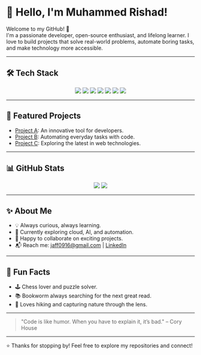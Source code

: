 # 👋 Hello, I'm Muhammed Rishad!

Welcome to my GitHub! 🚀  
I'm a passionate developer, open-source enthusiast, and lifelong learner. I love to build projects that solve real-world problems, automate boring tasks, and make technology more accessible.

---

## 🛠️ Tech Stack

<p align="center">
  <img src="https://img.shields.io/badge/Python-3776AB?style=for-the-badge&logo=python&logoColor=white"/>
  <img src="https://img.shields.io/badge/JavaScript-F7DF1E?style=for-the-badge&logo=javascript&logoColor=black"/>
  <img src="https://img.shields.io/badge/React-20232A?style=for-the-badge&logo=react&logoColor=61DAFB"/>
  <img src="https://img.shields.io/badge/Django-092E20?style=for-the-badge&logo=django&logoColor=white"/>
  <img src="https://img.shields.io/badge/Node.js-339933?style=for-the-badge&logo=node.js&logoColor=white"/>
  <img src="https://img.shields.io/badge/Docker-2496ED?style=for-the-badge&logo=docker&logoColor=white"/>
  <img src="https://img.shields.io/badge/GitHub-181717?style=for-the-badge&logo=github&logoColor=white"/>
</p>

---

## 🌟 Featured Projects

- [Project A](https://github.com/muhammedrishadm10/project-a): An innovative tool for developers.
- [Project B](https://github.com/muhammedrishadm10/project-b): Automating everyday tasks with code.
- [Project C](https://github.com/muhammedrishadm10/project-c): Exploring the latest in web technologies.

---

## 📊 GitHub Stats

<p align="center">
  <img src="https://github-readme-stats.vercel.app/api?username=muhammedrishadm10&show_icons=true&theme=radical" />
  <img src="https://github-readme-streak-stats.herokuapp.com/?user=muhammedrishadm10&theme=radical" />
</p>

---

## ✨ About Me

- 💡 Always curious, always learning.
- 🌱 Currently exploring cloud, AI, and automation.
- 🤝 Happy to collaborate on exciting projects.
- 📬 Reach me: [jaff0916@gmail.com](mailto:your.email@example.com) | [LinkedIn](www.linkedin.com/in/muhammed-rishad-m-63a241263
)

---

## 🎲 Fun Facts

- 🕹️ Chess lover and puzzle solver.
- 📚 Bookworm always searching for the next great read.
- 🌄 Loves hiking and capturing nature through the lens.

---

> "Code is like humor. When you have to explain it, it’s bad." – Cory House

---

⭐️ Thanks for stopping by! Feel free to explore my repositories and connect!
